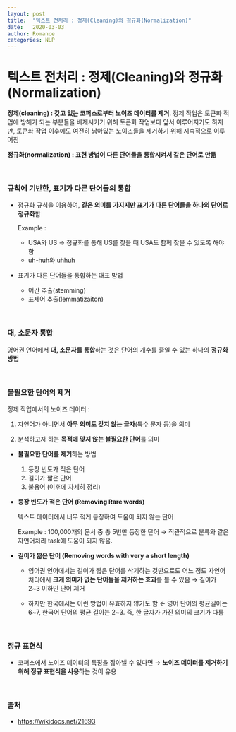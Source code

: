 ```yaml
---
layout: post
title:  "텍스트 전처리 : 정제(Cleaning)와 정규화(Normalization)"
date:   2020-03-03
author: Romance
categories: NLP
---
```

# 텍스트 전처리 : 정제(Cleaning)와 정규화(Normalization)

**정제(cleaning) : 갖고 있는 코퍼스로부터 노이즈 데이터를 제거**. 정제 작업은 토큰화 적업에 방해가 되는 부분들을 배제시키기 위해 토큰화 작업보다 앞서 이루어지기도 하지만, 토큰화 작업 이후에도 여전히 남아있는 노이즈들을 제거하기  위해 지속적으로 이루어짐

**정규화(normalization) : 표현 방법이 다른 단어들을 통합시켜서 같은 단어로 만듦**

<br>

### 규칙에 기반한, 표기가 다른 단어들의 통합

- 정규화 규칙을 이용하여, **같은 의미를 가지지만 표기가 다른 단어들을 하나의 단어로 정규화**함

  Example :

  - USA와 US  → 정규화를 통해 US를 찾을 때 USA도 함께 찾을 수 있도록 해야함
  - uh-huh와 uhhuh

- 표기가 다른 단어들을 통합하는 대표 방법
  - 어간 추출(stemming)
  - 표제어 추출(lemmatizaiton)

<br>  

### 대, 소문자 통합

영어권 언어에서 **대, 소문자를 통합**하는 것은 단어의 개수를 줄일 수 있는 하나의 **정규화 방법**

<br>

### 불필요한 단어의 제거

정제 작업에서의 노이즈 데이터 : 

1. 자연어가 아니면서 **아무 의미도 갖지 않는 글자**(특수 문자 등)을 의미

2. 분석하고자 하는 **목적에 맞지 않는 불필요한 단어**를 의미
   

- **불필요한 단어를 제거**하는 방법
  1. 등장 빈도가 적은 단어
  2. 길이가 짧은 단어
  3. 불용어 (이후에 자세히 정리)

- **등장 빈도가 적은 단어 (Removing Rare words)**

  텍스트 데이터에서 너무 적게 등장하여 도움이 되지 않는 단어

  Example : 100,000개의 문서 중 총 5번만 등장한 단어 → 직관적으로 분류와 같은 자연어처리 task에 도움이 되지 않음.

- **길이가 짧은 단어 (Removing words with very a short length)**

  - 영어권 언어에서는 길이가 짧은 단어를 삭제하는 것만으로도 어느 정도 자연어 처리에서 **크게 의미가 없는 단어들을 제거하는 효과**를 볼 수 있음 → 길이가 2~3 이하인 단어 제거

  - 하지만 한국에서는 이런 방법이 유효하지 않기도 함 ← 영어 단어의 평균길이는 6\~7, 한국어 단어의 평균 길이는 2\~3. 즉, 한 글자가 가진 의미의 크기가 다름

<br>

### 정규 표현식

- 코퍼스에서 노이즈 데이터의 특징을 잡아낼 수 있다면 → **노이즈 데이터를 제거하기 위해 정규 표현식을 사용**하는 것이 유용

<br>

### 출처

- https://wikidocs.net/21693




